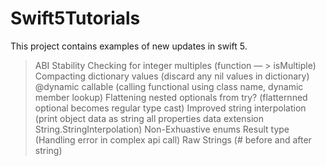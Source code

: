 # Swift5Tutorials
This project contains examples of new updates in swift 5.

> ABI Stability
> Checking for integer multiples (function — > isMultiple)
> Compacting dictionary values (discard any nil values in dictionary)
> @dynamic callable (calling functional using class name, dynamic member lookup)
> Flattening nested optionals from try? (flatternned optional becomes regular type cast)
> Improved string interpolation (print object data as string all properties data extension String.StringInterpolation)
> Non-Exhuastive enums
> Result type (Handling error in complex api call)
> Raw Strings (# before and after string)
